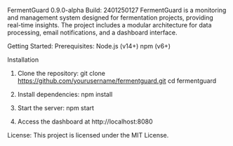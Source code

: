 FermentGuard 0.9.0-alpha Build: 2401250127
FermentGuard is a monitoring and management system designed for fermentation projects, providing real-time insights. The project includes a modular architecture for data processing, email notifications, and a dashboard interface.

Getting Started:
Prerequisites:
Node.js (v14+)
npm (v6+)     

Installation
1. Clone the repository:
git clone https://github.com/yourusername/fermentguard.git
cd fermentguard

2. Install dependencies:
npm install

3. Start the server:
npm start

4. Access the dashboard at http://localhost:8080

License:
This project is licensed under the MIT License.
